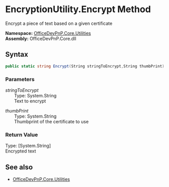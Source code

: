 # EncryptionUtility.Encrypt Method  
Encrypt a piece of text based on a given certificate  

**Namespace:** [OfficeDevPnP.Core.Utilities](OfficeDevPnP.Core.Utilities.md)  
**Assembly:** OfficeDevPnP.Core.dll  
## Syntax
```C#
public static string Encrypt(String stringToEncrypt,String thumbPrint)
```
### Parameters
*stringToEncrypt*  
&emsp;&emsp;Type: System.String  
&emsp;&emsp;Text to encrypt  
  
*thumbPrint*  
&emsp;&emsp;Type: System.String  
&emsp;&emsp;Thumbprint of the certificate to use  
  
### Return Value
Type: [System.String]  
Encrypted text

## See also
- [OfficeDevPnP.Core.Utilities](OfficeDevPnP.Core.Utilities.md)
